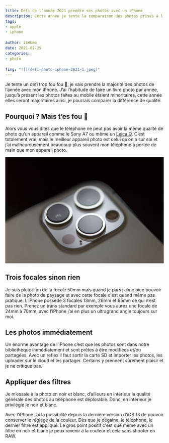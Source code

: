 ```yaml
---
title: Défi de l’année 2021 prendre ses photos avec un iPhone 
description: Cette année je tente la comparaison des photos prises à l’iPhone et celles prises au Sony A7 III. On se revoit l’année prochaine pour le débrief.
tags:
- apple
- iphone

author: iSebmo
date: 2021-02-25
categories:
- photo

fimg: "![](defi-photo-iphone-2021-1.jpeg)"
--- 
```


Je tente un défi trop fou fou 🤣, je vais prendre la majorité des photos de l’année avec mon iPhone. J’ai l’habitude de faire un livre photo par année, jusqu’à présent les photos faites au mobile étaient minoritaires, cette année elles seront majoritaires ainsi, je pourrais comparer la différence de qualité.

## Pourquoi ? Mais t’es fou 🤪
Alors vous vous dites que le téléphone ne peut pas avoir la même qualité de photo qu’un appareil comme le Sony A7 ou même un [Leica Q](https://tfada.fr/passage-dun-a7r-%C3%A0-un-leica-q/). C’est totalement vrai, mais le meilleur appareil photo est celui qu’on a sur soi et j’ai malheureusement beaucoup  plus souvent mon téléphone à portée de main que mon appareil photo.

![](defi-photo-iphone-2021-2.jpeg)

## Trois focales sinon rien
Je suis plutôt fan de la focale 50mm mais quand je pars j’aime bien pouvoir faire de la photo de paysage et avec cette focale c'est quand même pas pratique. L’iPhone possède 3 focales 13mm, 26mm et 65mm ce qui n’est pas rien. Prenez un trans standard par exemple vous aurez une focale de 24mm à 70mm, avec l’iPhone j’ai en plus un ultragrand angle toujours sur moi.

## Les photos immédiatement
Un énorme avantage de l’iPhone c’est que les photos sont dans notre bibliothèque immédiatement et sont prêtes à être modifiées et/ou partagées.
Avec un reflex il faut sortir la carte SD et importer les photos, les uploader sur le cloud et les partager. Certains y prennent sûrement plaisir et je ne critique pas. 

## Appliquer des filtres
Je m’essaie à la photo en noir et blanc, d’ailleurs en intérieur la qualité générale des photos au téléphone est déplorable. Donc, en intérieur je privilégie le noir et blanc. 

Avec l’iPhone j’ai la possibilité depuis la dernière version d’iOS 13 de pouvoir conserver le réglage de la couleur. Dès que je dégaine, le téléphone, le dernier filtre est appliqué. Le gros point positif c'est que même avec un filtre en noir et blanc je peux revenir à la couleur et cela sans shooter en RAW.

